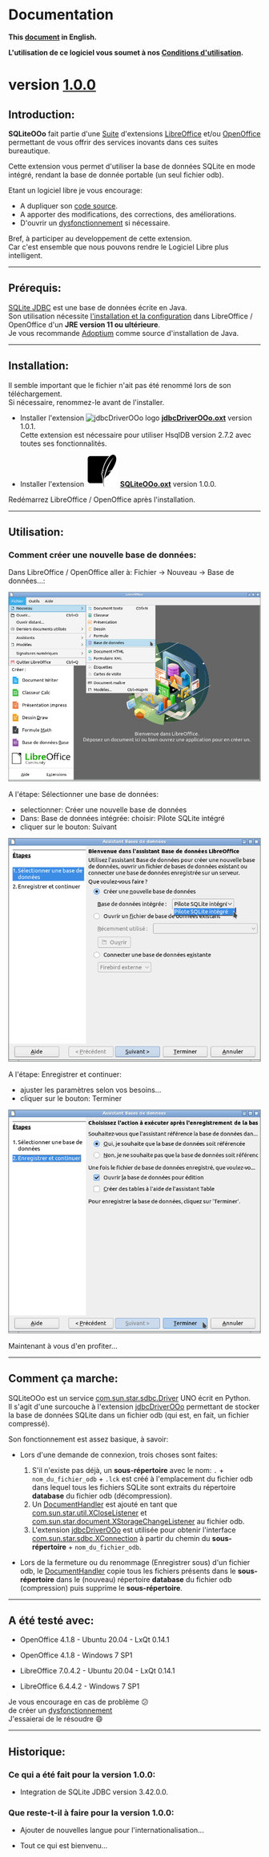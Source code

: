 # Documentation

**This [document][2] in English.**

**L'utilisation de ce logiciel vous soumet à nos [Conditions d'utilisation][3].**

# version [1.0.0][4]

## Introduction:

**SQLiteOOo** fait partie d'une [Suite][5] d'extensions [LibreOffice][6] et/ou [OpenOffice][7] permettant de vous offrir des services inovants dans ces suites bureautique.  

Cette extension vous permet d'utiliser la base de données SQLite en mode intégré, rendant la base de donnée portable (un seul fichier odb).

Etant un logiciel libre je vous encourage:
- A dupliquer son [code source][8].
- A apporter des modifications, des corrections, des améliorations.
- D'ouvrir un [dysfonctionnement][9] si nécessaire.

Bref, à participer au developpement de cette extension.  
Car c'est ensemble que nous pouvons rendre le Logiciel Libre plus intelligent.

___
## Prérequis:

[SQLite JDBC][10] est une base de données écrite en Java.  
Son utilisation nécessite [l'installation et la configuration][11] dans LibreOffice / OpenOffice d'un **JRE version 11 ou ultérieure**.  
Je vous recommande [Adoptium][12] comme source d'installation de Java.

___
## Installation:

Il semble important que le fichier n'ait pas été renommé lors de son téléchargement.  
Si nécessaire, renommez-le avant de l'installer.

- Installer l'extension ![jdbcDriverOOo logo][13] **[jdbcDriverOOo.oxt][14]** version 1.0.1.  
Cette extension est nécessaire pour utiliser HsqlDB version 2.7.2 avec toutes ses fonctionnalités.

- Installer l'extension ![SQLiteOOo logo][1] **[SQLiteOOo.oxt][15]** version 1.0.0.

Redémarrez LibreOffice / OpenOffice après l'installation.

___
## Utilisation:

### Comment créer une nouvelle base de données:

Dans LibreOffice / OpenOffice aller à: Fichier -> Nouveau -> Base de données...:

![SQLiteOOo screenshot 1][16]

A l'étape: Sélectionner une base de données:
- selectionner: Créer une nouvelle base de données
- Dans: Base de données intégrée: choisir: Pilote SQLite intégré
- cliquer sur le bouton: Suivant

![SQLiteOOo screenshot 2][17]

A l'étape: Enregistrer et continuer:
- ajuster les paramètres selon vos besoins...
- cliquer sur le bouton: Terminer

![SQLiteOOo screenshot 3][18]

Maintenant à vous d'en profiter...

___
## Comment ça marche:

SQLiteOOo est un service [com.sun.star.sdbc.Driver][19] UNO écrit en Python.  
Il s'agit d'une surcouche à l'extension [jdbcDriverOOo][20] permettant de stocker la base de données SQLite dans un fichier odb (qui est, en fait, un fichier compressé).

Son fonctionnement est assez basique, à savoir:

- Lors d'une demande de connexion, trois choses sont faites:
    1. S'il n'existe pas déjà, un **sous-répertoire** avec le nom: `.` + `nom_du_fichier_odb` + `.lck` est créé à l'emplacement du fichier odb dans lequel tous les fichiers SQLite sont extraits du répertoire **database** du fichier odb (décompression).
    2. Un [DocumentHandler][21] est ajouté en tant que [com.sun.star.util.XCloseListener][22] et [com.sun.star.document.XStorageChangeListener][23] au fichier odb.
    3. L'extension [jdbcDriverOOo][20] est utilisée pour obtenir l'interface [com.sun.star.sdbc.XConnection][24] à partir du chemin du **sous-répertoire** + `nom_du_fichier_odb`.

- Lors de la fermeture ou du renommage (Enregistrer sous) d'un fichier odb, le [DocumentHandler][21] copie tous les fichiers présents dans le **sous-répertoire** dans le (nouveau) répertoire **database** du fichier odb (compression) puis supprime le **sous-répertoire**.

___
## A été testé avec:

* OpenOffice 4.1.8 - Ubuntu 20.04 - LxQt 0.14.1

* OpenOffice 4.1.8 - Windows 7 SP1

* LibreOffice 7.0.4.2 - Ubuntu 20.04 - LxQt 0.14.1

* LibreOffice 6.4.4.2 - Windows 7 SP1

Je vous encourage en cas de problème :confused:  
de créer un [dysfonctionnement][9]  
J'essaierai de le résoudre :smile:

___
## Historique:

### Ce qui a été fait pour la version 1.0.0:

- Integration de SQLite JDBC version 3.42.0.0.

### Que reste-t-il à faire pour la version 1.0.0:

- Ajouter de nouvelles langue pour l'internationalisation...

- Tout ce qui est bienvenu...

[1]: <img/SQLiteOOo.svg>
[2]: <https://prrvchr.github.io/SQLiteOOo/>
[3]: <https://prrvchr.github.io/SQLiteOOo/source/SQLiteOOo/registration/TermsOfUse_fr>
[4]: <https://prrvchr.github.io/SQLiteOOo/README_fr#historique>
[5]: <https://prrvchr.github.io/README_fr>
[6]: <https://fr.libreoffice.org/download/telecharger-libreoffice/>
[7]: <https://www.openoffice.org/fr/Telecharger/>
[8]: <https://github.com/prrvchr/SQLiteOOo/>
[9]: <https://github.com/prrvchr/SQLiteOOo/issues/new>
[10]: <https://github.com/xerial/sqlite-jdbc>
[11]: <https://wiki.documentfoundation.org/Documentation/HowTo/Install_the_correct_JRE_-_LibreOffice_on_Windows_10/fr>
[12]: <https://adoptium.net/releases.html?variant=openjdk11>
[13]: <https://prrvchr.github.io/jdbcDriverOOo/img/jdbcDriverOOo.svg>
[14]: <https://github.com/prrvchr/jdbcDriverOOo/raw/master/jdbcDriverOOo.oxt>
[15]: <https://github.com/prrvchr/SQLiteOOo/raw/main/SQLiteOOo.oxt>
[16]: <img/SQLiteOOo-1_fr.png>
[17]: <img/SQLiteOOo-2_fr.png>
[18]: <img/SQLiteOOo-3_fr.png>
[19]: <https://www.openoffice.org/api/docs/common/ref/com/sun/star/sdbc/Driver.html>
[20]: <https://prrvchr.github.io/jdbcDriverOOo/README_fr>
[21]: <https://github.com/prrvchr/SQLiteOOo/blob/main/uno/lib/uno/embedded/documenthandler.py>
[22]: <https://www.openoffice.org/api/docs/common/ref/com/sun/star/util/XCloseListener.html>
[23]: <http://www.openoffice.org/api/docs/common/ref/com/sun/star/document/XStorageChangeListener.html>
[24]: <https://www.openoffice.org/api/docs/common/ref/com/sun/star/sdbc/XConnection.html>
